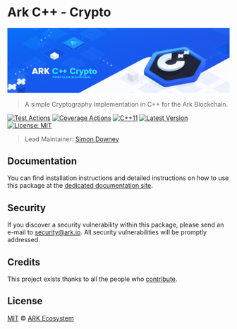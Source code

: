 # Ark C++ - Crypto

<p align="center">
    <img src="https://github.com/ArkEcosystem/cpp-crypto/blob/master/banner.png" />
</p>

> A simple Cryptography Implementation in C++ for the Ark Blockchain.

[![Test Actions](https://github.com/ArkEcosystem/cpp-crypto/workflows/Test/badge.svg)](https://github.com/ArkEcosystem/cpp-crypto/actions)
[![Coverage Actions](https://github.com/ArkEcosystem/cpp-crypto/workflows/Coverage/badge.svg)](https://github.com/ArkEcosystem/cpp-crypto/actions)
[![C++11](https://badgen.net/badge/c++/11/blue?labelColor=black)](https://isocpp.org/wiki/faq/cpp11)
[![Latest Version](https://badgen.now.sh/github/release/ArkEcosystem/cpp-crypto?labelColor=black)](https://github.com/ArkEcosystem/cpp-crypto/releases)
[![License: MIT](https://badgen.now.sh/badge/license/MIT/green?labelColor=black)](https://opensource.org/licenses/MIT)

> Lead Maintainer: [Simon Downey](https://github.com/sleepdefic1t)

## Documentation

You can find installation instructions and detailed instructions on how to use this package at the [dedicated documentation site](https://docs.ark.io/sdk/cryptography/usage.html).

## Security

If you discover a security vulnerability within this package, please send an e-mail to security@ark.io. All security vulnerabilities will be promptly addressed.

## Credits

This project exists thanks to all the people who [contribute](../../contributors).

## License

[MIT](LICENSE) © [ARK Ecosystem](https://ark.io)
 
